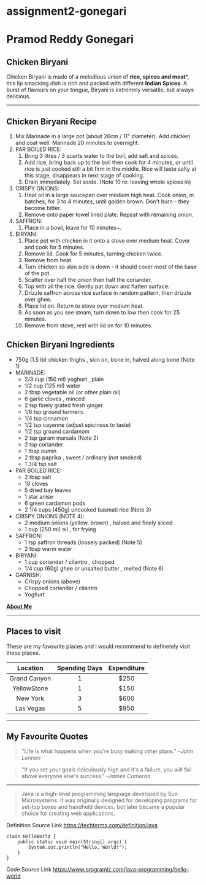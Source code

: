 # assignment2-gonegari
# Pramod Reddy Gonegari

## Chicken Biryani
Chicken Biryani is made of a melodious union of **rice, spices and meat***, this lip smacking dish is rich and packed with different **Indian Spices**. A burst of flavours on your tongue, Biryani is extremely versatile, but always delicious.

---

## Chicken Biryani Recipe
1. Mix Marinade in a large pot (about 26cm / 11" diameter). Add chicken and coat well. Marinade 20 minutes to overnight.
2. PAR BOILED RICE:
    1. Bring 3 litres / 3 quarts water to the boil, add salt and spices.
    2. Add rice, bring back up to the boil then cook for 4 minutes, or until rice is just cooked still a bit firm in the middle. Rice will taste salty at this stage, disappears in next stage of cooking.
    3. Drain immediately. Set aside. (Note 10 re: leaving whole spices in)
3. CRISPY ONIONS:
    1. Heat oil in a large saucepan over medium high heat. Cook onion, in batches, for 3 to 4 minutes, until golden brown. Don't burn - they become bitter.
    2. Remove onto paper towel lined plate. Repeat with remaining onion.
4. SAFFRON:
    1. Place in a bowl, leave for 10 minutes+.
5. BIRYANI:
    1. Place pot with chicken in it onto a stove over medium heat. Cover and cook for 5 minutes.
    2. Remove lid. Cook for 5 minutes, turning chicken twice.
    3. Remove from heat.
    4. Turn chicken so skin side is down - it should cover most of the base of the pot.
    5. Scatter over half the onion then half the coriander.
    6. Top with all the rice. Gently pat down and flatten surface.
    7. Drizzle saffron across rice surface in random pattern, then drizzle over ghee.
    8. Place lid on. Return to stove over medium heat.
    9. As soon as you see steam, turn down to low then cook for 25 minutes.
    10. Remove from stove, rest with lid on for 10 minutes.

## Chicken Biryani Ingredients
- 750g (1.5 lb) chicken thighs , skin on, bone in, halved along bone (Note 1)
- MARINADE:
    - 2/3 cup (150 ml) yoghurt , plain
    - 1/2 cup (125 ml) water
    - 2 tbsp vegetable oil (or other plain oil)
    - 6 garlic cloves , minced
    - 2 tsp finely grated fresh ginger
    - 1/8 tsp ground turmeric
    - 1/4 tsp cinnamon
    - 1/2 tsp cayenne (adjust spiciness to taste)
    - 1/2 tsp ground cardamom
    - 2 tsp garam marsala (Note 2)
    - 2 tsp coriander
    - 1 tbsp cumin
    - 2 tbsp paprika , sweet / ordinary (not smoked)
    - 1 3/4 tsp salt
- PAR BOILED RICE:
    - 2 tbsp salt
    - 10 cloves
    - 5 dried bay leaves
    - 1 star anise
    - 6 green cardamon pods
    - 2 1/4 cups (450g) uncooked basmati rice (Note 3)
- CRISPY ONIONS (NOTE 4):
    - 2 medium onions (yellow, brown) , halved and finely sliced
    - 1 cup (250 ml) oil , for frying
- SAFFRON:
    - 1 tsp saffron threads (loosely packed) (Note 5)
    - 2 tbsp warm water
- BIRYANI:
    - 1 cup coriander / cilantro , chopped
    - 1/4 cup (60g) ghee or unsalted butter , melted (Note 6)
- GARNISH:
    - Crispy onions (above)
    - Chopped coriander / cilantro
    - Yoghurt

**[About Me](AboutMe.md)**

---
## Places to visit
These are my favourite places and i would recommend to definetely visit these places.

| Location     | Spending Days | Expenditure |
| :---:        | :---:| :---: |
| Grand Canyon | 1    | $250  |
| YellowStone  | 1   | $150 |
| New York | 3   | $600 |
| Las Vegas | 5   | $950 |

---
## My Favourite Quotes
>"Life is what happens when you're busy making other plans." -*John Lennon*

>"If you set your goals ridiculously high and it's a failure, you will fail above everyone else's success." -*James Cameron*

---
> Java is a high-level programming language developed by Sun Microsystems. It was originally designed for developing programs for set-top boxes and handheld devices, but later became a popular choice for creating web applications.

Definition Source Link <https://techterms.com/definition/java>

```
class HelloWorld {
    public static void main(String[] args) {
        System.out.println("Hello, World!"); 
    }
}
```

Code Source Link <https://www.programiz.com/java-programming/hello-world>
